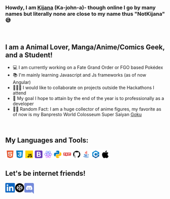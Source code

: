 ### Howdy, I am [Kijana] (Ka-john-a)- though online I go by many names but literally none are close to my name thus "NotKijana" 😅 ###

<br />

## I am a Animal Lover, Manga/Anime/Comics Geek, and a Student! ##
- 💻 I am currently working on a Fate Grand Order or FGO based Pokédex
- 📚 I'm mainly learning Javascript and Js frameworks (as of now Angular)
- 👨🏾‍💻 I would like to collaborate on projects outside the Hackathons I attend
- 👔 My goal I hope to attain by the end of the year is to professionally as a developer
- 🥷🏾 Random Fact: I am a huge collector of anime figures, my favorite as of now is my Banpresto World Colosseum Super Saiyan [Goku]

<br />

## My Languages and Tools: ##
<img align="left" alt="html" width="30px" src=".github/images/html.svg"/> 
<img align="left" alt="CSS3" width="30px" src=".github/images/css3.svg"/> 
<img align="left" alt="Javascript" width="30px" src=".github/images/javascript.svg"/> 
<img align="left" alt="Bootstrap" width="30px" src=".github/images/bootstrap.svg"/>
<img align="left" alt="react" width="30px" src=".github/images/react.svg"/> 
<img align="left" alt="python" width="30px" src=".github/images/python.svg"/>
<img align="left" alt="npm" width="30px" src=".github/images/npm.svg"/>
<img align="left" alt="git" width="30px" src=".github/images/git.svg"/>
<img align="left" alt="Bootstrap" width="30px" src=".github/images/java.svg"/>
<img align="left" alt="Bootstrap" width="30px" src=".github/images/cpp.svg"/>
<img align="left" alt="Bootstrap" width="30px" src=".github/images/apple.svg"/> 

<br />
<br />

## Let's be internet friends! ##
[<img align="left" alt="NotKijana LinkedIn" width="30px" src=".github/images/linkedin.svg" />][linkedin]
[<img align="left" alt="NotKijana LinkedIn" width="30px" src=".github/images/codepen.png" />][codepen]
[<img align="left" alt="NotKijana LinkedIn" width="30px" fill="#7289da" src=".github/images/discord.svg" />][discord]


[Kijana]: kijana.io
[Goku]: https://www.amazon.com/Banpresto-Dragon-Figure-Colosseum-ver-Vol-1/dp/B076VLY621
[linkedin]: https://www.linkedin.com/in/kijana-richmond-525a95162/
[codepen]: https://codepen.io/NotKijana
[discord]: https://discordapp.com/users/813521466510540811/
